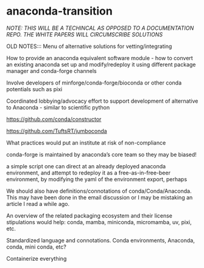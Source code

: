 # anaconda-transition
*NOTE: THIS WILL BE A TECHINCAL AS OPPOSED TO A DOCUMENTATION REPO.  THE WHITE PAPERS WILL CIRCUMSCRIBE SOLUTIONS*

OLD NOTES:::
Menu of alternative  solutions for vetting/integrating

How to provide an anaconda equivalent software module - how to convert an existing anaconda set up and modify/redeploy it using different package manager and conda-forge channels

Involve developers of minforge/conda-forge/bioconda or other conda potentials such as pixi

Coordinated lobbying/advocacy effort to support development of alternative to Anaconda - similar to scientific python 

https://github.com/conda/constructor

https://github.com/TuftsRT/jumboconda 

What practices would put an institute at risk of non-compliance

conda-forge is maintained by anaconda’s core team so they may be biased!

a simple script one can direct at an already deployed anaconda environment, and attempt to redeploy it as a free-as-in-free-beer environment, by modifying the yaml of the environment export, perhaps

We should also have definitions/connotations of conda/Conda/Anaconda. This may have been done in the email discussion or I may be mistaking an article I read a while ago.

An overview of the related packaging ecosystem and their license stipulations would help: conda, mamba, miniconda, micromamba, uv, pixi, etc.

Standardized language and connotations. Conda environments, Anaconda, conda, mini conda, etc?

Containerize everything
